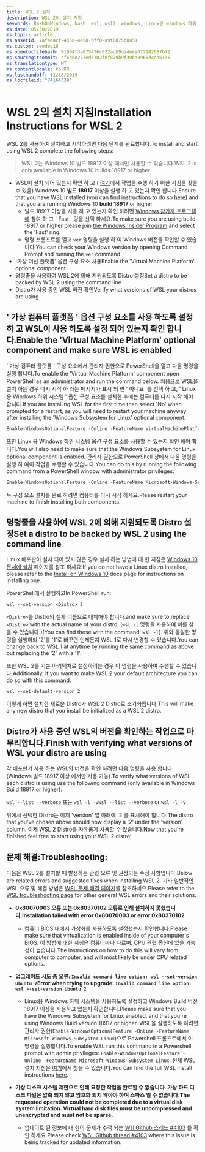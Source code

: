 ```yaml
---
title: WSL 2 설치
description: WSL 2의 설치 지침
keywords: BashOnWindows, bash, wsl, wsl2, windows, Linux용 windows 하위 시스템, windowssubsystem, ubuntu, debian, suse, windows 10, 설치
ms.date: 05/30/2019
ms.topic: article
ms.assetid: 7afaeacf-435a-4e58-bff0-a9f0d75b8a51
ms.custom: seodec18
ms.openlocfilehash: 91994f3a075436c022acb9dadeea072142687b72
ms.sourcegitcommit: cf6d8e277ed3102f8f879b9f39ba0966d4ea6135
ms.translationtype: MT
ms.contentlocale: ko-KR
ms.lasthandoff: 11/18/2019
ms.locfileid: "74164339"
---
```

# <a name="installation-instructions-for-wsl-2"></a><span data-ttu-id="49bc4-104">WSL 2의 설치 지침</span><span class="sxs-lookup"><span data-stu-id="49bc4-104">Installation Instructions for WSL 2</span></span>

<span data-ttu-id="49bc4-105">WSL 2를 사용하여 설치하고 시작하려면 다음 단계를 완료합니다.</span><span class="sxs-lookup"><span data-stu-id="49bc4-105">To install and start using WSL 2 complete the following steps:</span></span>

> <span data-ttu-id="49bc4-106">WSL 2는 Windows 10 빌드 18917 이상 에서만 사용할 수 있습니다.</span><span class="sxs-lookup"><span data-stu-id="49bc4-106">WSL 2 is only available in Windows 10 builds 18917 or higher</span></span>

- <span data-ttu-id="49bc4-107">WSL이 설치 되어 있는지 확인 하 고 ( [여기](./install-win10.md)에서 작업을 수행 하기 위한 지침을 찾을 수 있음) Windows 10 **빌드 18917** 이상을 실행 하 고 있는지 확인 합니다.</span><span class="sxs-lookup"><span data-stu-id="49bc4-107">Ensure that you have WSL installed (you can find instructions to do so [here](./install-win10.md)) and that you are running Windows 10 **build 18917** or higher</span></span>
   - <span data-ttu-id="49bc4-108">빌드 18917 이상을 사용 하 고 있는지 확인 하려면 [Windows 참가자 프로그램에](https://insider.windows.com/en-us/) 참여 하 고 ' Fast ' 링을 선택 하세요.</span><span class="sxs-lookup"><span data-stu-id="49bc4-108">To make sure you are using build 18917 or higher please join [the Windows Insider Program](https://insider.windows.com/en-us/) and select the 'Fast' ring.</span></span> 
   - <span data-ttu-id="49bc4-109">명령 프롬프트를 열고 `ver` 명령을 실행 하 여 Windows 버전을 확인할 수 있습니다.</span><span class="sxs-lookup"><span data-stu-id="49bc4-109">You can check your Windows version by opening Command Prompt and running the `ver` command.</span></span>
- <span data-ttu-id="49bc4-110">'가상 머신 플랫폼' 옵션 구성 요소 사용</span><span class="sxs-lookup"><span data-stu-id="49bc4-110">Enable the 'Virtual Machine Platform' optional component</span></span>
- <span data-ttu-id="49bc4-111">명령줄을 사용하여 WSL 2에 의해 지원되도록 Distro 설정</span><span class="sxs-lookup"><span data-stu-id="49bc4-111">Set a distro to be backed by WSL 2 using the command line</span></span>
- <span data-ttu-id="49bc4-112">Distro가 사용 중인 WSL 버전 확인</span><span class="sxs-lookup"><span data-stu-id="49bc4-112">Verify what versions of WSL your distros are using</span></span>

## <a name="enable-the-virtual-machine-platform-optional-component-and-make-sure-wsl-is-enabled"></a><span data-ttu-id="49bc4-113">' 가상 컴퓨터 플랫폼 ' 옵션 구성 요소를 사용 하도록 설정 하 고 WSL이 사용 하도록 설정 되어 있는지 확인 합니다.</span><span class="sxs-lookup"><span data-stu-id="49bc4-113">Enable the 'Virtual Machine Platform' optional component and make sure WSL is enabled</span></span>

<span data-ttu-id="49bc4-114">' 가상 컴퓨터 플랫폼 ' 구성 요소에서 관리자 권한으로 PowerShell을 열고 다음 명령을 실행 합니다.</span><span class="sxs-lookup"><span data-stu-id="49bc4-114">To enable the 'Virtual Machine Platform' component open PowerShell as an administrator and run the command below.</span></span> <span data-ttu-id="49bc4-115">처음으로 WSL을 설치 하는 경우 다시 시작 하 라는 메시지가 표시 되 면 ' 아니요 '를 선택 하 고, ' Linux 용 Windows 하위 시스템 ' 옵션 구성 요소를 설치한 후에는 컴퓨터를 다시 시작 해야 합니다.</span><span class="sxs-lookup"><span data-stu-id="49bc4-115">If you are installing WSL for the first time then select 'No' when prompted for a restart, as you will need to restart your machine anyway after installing the 'Windows Subsystem for Linux' optional component.</span></span>

```powershell
Enable-WindowsOptionalFeature -Online -FeatureName VirtualMachinePlatform
```

<span data-ttu-id="49bc4-116">또한 Linux 용 Windows 하위 시스템 옵션 구성 요소를 사용할 수 있는지 확인 해야 합니다.</span><span class="sxs-lookup"><span data-stu-id="49bc4-116">You will also need to make sure that the Windows Subsystem for Linux optional component is enabled.</span></span> <span data-ttu-id="49bc4-117">관리자 권한으로 PowerShell 창에서 다음 명령을 실행 하 여이 작업을 수행할 수 있습니다.</span><span class="sxs-lookup"><span data-stu-id="49bc4-117">You can do this by running the following command from a PowerShell window with administrator privileges:</span></span> 

```powershell
Enable-WindowsOptionalFeature -Online -FeatureName Microsoft-Windows-Subsystem-Linux
```

<span data-ttu-id="49bc4-118">두 구성 요소 설치를 완료 하려면 컴퓨터를 다시 시작 하세요.</span><span class="sxs-lookup"><span data-stu-id="49bc4-118">Please restart your machine to finish installing both components.</span></span>


## <a name="set-a-distro-to-be-backed-by-wsl-2-using-the-command-line"></a><span data-ttu-id="49bc4-119">명령줄을 사용하여 WSL 2에 의해 지원되도록 Distro 설정</span><span class="sxs-lookup"><span data-stu-id="49bc4-119">Set a distro to be backed by WSL 2 using the command line</span></span>

<span data-ttu-id="49bc4-120">Linux 배포판이 설치 되어 있지 않은 경우 설치 하는 방법에 대 한 지침은 [Windows 10 문서에 설치](./install-win10.md#install-your-linux-distribution-of-choice) 페이지를 참조 하세요.</span><span class="sxs-lookup"><span data-stu-id="49bc4-120">If you do not have a Linux distro installed, please refer to the [Install on Windows 10](./install-win10.md#install-your-linux-distribution-of-choice) docs page for instructions on installing one.</span></span> 

<span data-ttu-id="49bc4-121">PowerShell에서 실행하고</span><span class="sxs-lookup"><span data-stu-id="49bc4-121">In PowerShell run:</span></span>

`wsl --set-version <Distro> 2`

<span data-ttu-id="49bc4-122">`<Distro>`를 Distro의 실제 이름으로 대체해야 합니다.</span><span class="sxs-lookup"><span data-stu-id="49bc4-122">and make sure to replace `<Distro>` with the actual name of your distro.</span></span> <span data-ttu-id="49bc4-123">(`wsl -l` 명령을 사용하여 이를 찾을 수 있습니다.)</span><span class="sxs-lookup"><span data-stu-id="49bc4-123">(You can find these with the command: `wsl -l`).</span></span> <span data-ttu-id="49bc4-124">위와 동일한 명령을 실행하되 '2'를 '1'로 바꾸면 언제든지 WSL 1로 다시 변경할 수 있습니다.</span><span class="sxs-lookup"><span data-stu-id="49bc4-124">You can change back to WSL 1 at anytime by running the same command as above but replacing the '2' with a '1'.</span></span>

<span data-ttu-id="49bc4-125">또한 WSL 2를 기본 아키텍처로 설정하려는 경우 이 명령을 사용하여 수행할 수 있습니다.</span><span class="sxs-lookup"><span data-stu-id="49bc4-125">Additionally, if you want to make WSL 2 your default architecture you can do so with this command:</span></span>

`wsl --set-default-version 2`

<span data-ttu-id="49bc4-126">이렇게 하면 설치한 새로운 Distro가 WSL 2 Distro로 초기화됩니다.</span><span class="sxs-lookup"><span data-stu-id="49bc4-126">This will make any new distro that you install be initialized as a WSL 2 distro.</span></span>

## <a name="finish-with-verifying-what-versions-of-wsl-your-distro-are-using"></a><span data-ttu-id="49bc4-127">Distro가 사용 중인 WSL의 버전을 확인하는 작업으로 마무리합니다.</span><span class="sxs-lookup"><span data-stu-id="49bc4-127">Finish with verifying what versions of WSL your distro are using</span></span>

<span data-ttu-id="49bc4-128">각 배포판가 사용 하는 WSL의 버전을 확인 하려면 다음 명령을 사용 합니다 (Windows 빌드 18917 이상 에서만 사용 가능).</span><span class="sxs-lookup"><span data-stu-id="49bc4-128">To verify what versions of WSL each distro is using use the following command (only available in Windows Build 18917 or higher):</span></span>

<span data-ttu-id="49bc4-129">`wsl --list --verbose` 또는 `wsl -l -v`</span><span class="sxs-lookup"><span data-stu-id="49bc4-129">`wsl --list --verbose` or `wsl -l -v`</span></span>

<span data-ttu-id="49bc4-130">위에서 선택한 Distro는 이제 'version' 열 아래에 '2'를 표시해야 합니다.</span><span class="sxs-lookup"><span data-stu-id="49bc4-130">The distro that you've chosen above should now display a '2' under the 'version' column.</span></span> <span data-ttu-id="49bc4-131">이제 WSL 2 Distro를 자유롭게 사용할 수 있습니다.</span><span class="sxs-lookup"><span data-stu-id="49bc4-131">Now that you're finished feel free to start using your WSL 2 distro!</span></span> 

## <a name="troubleshooting"></a><span data-ttu-id="49bc4-132">문제 해결:</span><span class="sxs-lookup"><span data-stu-id="49bc4-132">Troubleshooting:</span></span> 

<span data-ttu-id="49bc4-133">다음은 WSL 2를 설치할 때 발생하는 관련 오류 및 권장되는 수정 사항입니다.</span><span class="sxs-lookup"><span data-stu-id="49bc4-133">Below are related errors and suggested fixes when installing WSL 2.</span></span> <span data-ttu-id="49bc4-134">기타 일반적인 WSL 오류 및 해결 방법은 [WSL 문제 해결 페이지](troubleshooting.md)를 참조하세요.</span><span class="sxs-lookup"><span data-stu-id="49bc4-134">Please refer to the [WSL troubleshooting page](troubleshooting.md) for other general WSL errors and their solutions.</span></span>

* <span data-ttu-id="49bc4-135">**0x80070003 오류 또는 0x80370102 오류로 인해 설치하지 못했습니다.**</span><span class="sxs-lookup"><span data-stu-id="49bc4-135">**Installation failed with error 0x80070003 or error 0x80370102**</span></span>
    * <span data-ttu-id="49bc4-136">컴퓨터 BIOS 내에서 가상화를 사용하도록 설정했는지 확인합니다.</span><span class="sxs-lookup"><span data-stu-id="49bc4-136">Please make sure that virtualization is enabled inside of your computer's BIOS.</span></span> <span data-ttu-id="49bc4-137">이 방법에 대한 지침은 컴퓨터마다 다르며, CPU 관련 옵션에 있을 가능성이 높습니다.</span><span class="sxs-lookup"><span data-stu-id="49bc4-137">The instructions on how to do this will vary from computer to computer, and will most likely be under CPU related options.</span></span>
   
* <span data-ttu-id="49bc4-138">**업그레이드 시도 중 오류: `Invalid command line option: wsl --set-version Ubuntu 2`**</span><span class="sxs-lookup"><span data-stu-id="49bc4-138">**Error when trying to upgrade: `Invalid command line option: wsl --set-version Ubuntu 2`**</span></span>
    * <span data-ttu-id="49bc4-139">Linux용 Windows 하위 시스템을 사용하도록 설정하고 Windows Build 버전 18917 이상을 사용하고 있는지 확인합니다.</span><span class="sxs-lookup"><span data-stu-id="49bc4-139">Please make sure that you have the Windows Subsystem for Linux enabled, and that you're using Windows Build version 18917 or higher.</span></span> <span data-ttu-id="49bc4-140">WSL을 실행하도록 하려면 관리자 권한(`Enable-WindowsOptionalFeature -Online -FeatureName Microsoft-Windows-Subsystem-Linux`)으로 Powershell 프롬프트에서 이 명령을 실행합니다.</span><span class="sxs-lookup"><span data-stu-id="49bc4-140">To enable WSL run this command in a Powershell prompt with admin privileges: `Enable-WindowsOptionalFeature -Online -FeatureName Microsoft-Windows-Subsystem-Linux`.</span></span> <span data-ttu-id="49bc4-141">전체 WSL 설치 지침은 [여기](./install-win10.md)에서 찾을 수 있습니다.</span><span class="sxs-lookup"><span data-stu-id="49bc4-141">You can find the full WSL install instructions [here](./install-win10.md).</span></span>

* <span data-ttu-id="49bc4-142">**가상 디스크 시스템 제한으로 인해 요청한 작업을 완료할 수 없습니다. 가상 하드 디스크 파일은 압축 되지 않고 암호화 되지 않아야 하며 스파스 일 수 없습니다.**</span><span class="sxs-lookup"><span data-stu-id="49bc4-142">**The requested operation could not be completed due to a virtual disk system limitation. Virtual hard disk files must be uncompressed and unencrypted and must not be sparse.**</span></span>
    * <span data-ttu-id="49bc4-143">업데이트 된 정보에 대 한이 문제가 추적 되는 [Wsl Github 스레드 #4103](https://github.com/microsoft/WSL/issues/4103) 를 확인 하세요.</span><span class="sxs-lookup"><span data-stu-id="49bc4-143">Please check [WSL Github thread #4103](https://github.com/microsoft/WSL/issues/4103) where this issue is being tracked for updated information.</span></span>